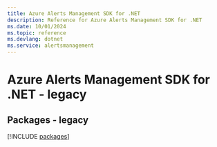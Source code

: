 ```yaml
---
title: Azure Alerts Management SDK for .NET
description: Reference for Azure Alerts Management SDK for .NET
ms.date: 10/01/2024
ms.topic: reference
ms.devlang: dotnet
ms.service: alertsmanagement
---
```

# Azure Alerts Management SDK for .NET - legacy
## Packages - legacy
[!INCLUDE [packages](alerts-management-index.md)]